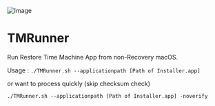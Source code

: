![Image](https://farm9.staticflickr.com/8729/28858045186_7e6ee00907_o.png)

# TMRunner
Run Restore Time Machine App from non-Recovery macOS.

Usage : `./TMRunner.sh --applicationpath [Path of Installer.app]`

or want to process quickly (skip checksum check)

`./TMRunner.sh --applicationpath [Path of Installer.app] -noverify`
